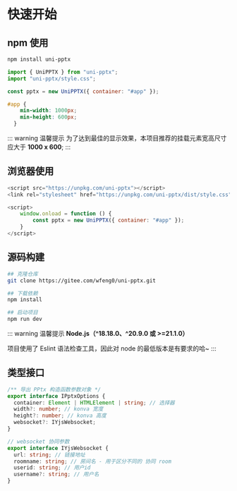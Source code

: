 # 快速开始


## npm 使用

``` bash
npm install uni-pptx
```
```js
import { UniPPTX } from "uni-pptx";
import "uni-pptx/style.css";

const pptx = new UniPPTX({ container: "#app" });
```

```css
#app {
    min-width: 1000px;
    min-height: 600px;
  }
```
::: warning 温馨提示
为了达到最佳的显示效果，本项目推荐的挂载元素宽高尺寸应大于 **1000 x 600**;
:::

## 浏览器使用

```js
<script src="https://unpkg.com/uni-pptx"></script>
<link rel="stylesheet" href="https://unpkg.com/uni-pptx/dist/style.css">

<script>
    window.onload = function () {
        const pptx = new UniPPTX({ container: "#app" });
    }
</script>

```

## 源码构建

```bash
## 克隆仓库
git clone https://gitee.com/wfeng0/uni-pptx.git

## 下载依赖
npm install

## 启动项目
npm run dev
```

::: warning 温馨提示
**Node.js（^18.18.0、^20.9.0 或 >=21.1.0）**

项目使用了 Eslint 语法检查工具，因此对 node 的最低版本是有要求的哈~
:::

## 类型接口
```ts
/** 导出 PPtx 构造函数参数对象 */
export interface IPptxOptions {
  container: Element | HTMLElement | string; // 选择器
  width?: number; // konva 宽度
  height?: number; // konva 高度
  websocket?: IYjsWebsocket;
}

// websocket 协同参数
export interface IYjsWebsocket {
  url: string; // 链接地址
  roomname: string; // 房间名 - 用于区分不同的 协同 room
  userid: string; // 用户id
  username?: string; // 用户名
}
```